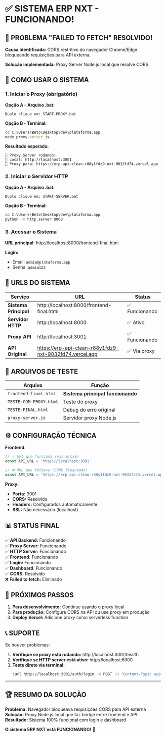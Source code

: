 # ✅ SISTEMA ERP NXT - FUNCIONANDO!

## 🎉 PROBLEMA "FAILED TO FETCH" RESOLVIDO!

**Causa identificada:** CORS restritivo do navegador Chrome/Edge bloqueando requisições para API externa.

**Solução implementada:** Proxy Server Node.js local que resolve CORS.

## 🚀 COMO USAR O SISTEMA

### 1. **Iniciar o Proxy (obrigatório)**

**Opção A - Arquivo .bat:**
```
Duplo clique em: START-PROXY.bat
```

**Opção B - Terminal:**
```cmd
cd C:\Users\Beto\Desktop\dev\plataforma.app
node proxy-server.js
```

**Resultado esperado:**
```
🚀 Proxy Server rodando!
📍 Local: http://localhost:3001
🎯 Proxy para: https://erp-api-clean-r88y1fdz9-nxt-9032fd74.vercel.app
```

### 2. **Iniciar o Servidor HTTP**

**Opção A - Arquivo .bat:**
```
Duplo clique em: START-SERVER.bat
```

**Opção B - Terminal:**
```cmd
cd C:\Users\Beto\Desktop\dev\plataforma.app
python -m http.server 8000
```

### 3. **Acessar o Sistema**

**URL principal:** http://localhost:8000/frontend-final.html

**Login:**
- Email: `admin@plataforma.app`
- Senha: `admin123`

## 🎯 URLS DO SISTEMA

| Serviço | URL | Status |
|---------|-----|--------|
| **Sistema Principal** | http://localhost:8000/frontend-final.html | ✅ Funcionando |
| **Servidor HTTP** | http://localhost:8000 | ✅ Ativo |
| **Proxy API** | http://localhost:3001 | ✅ Funcionando |
| **API Original** | https://erp-api-clean-r88y1fdz9-nxt-9032fd74.vercel.app | ✅ Via proxy |

## 🔧 ARQUIVOS DE TESTE

| Arquivo | Função |
|---------|--------|
| `frontend-final.html` | **Sistema principal funcionando** |
| `TESTE-COM-PROXY.html` | Teste do proxy |
| `TESTE-FINAL.html` | Debug do erro original |
| `proxy-server.js` | Servidor proxy Node.js |

## ⚙️ CONFIGURAÇÃO TÉCNICA

**Frontend:**
```javascript
// ✅ URL que funciona (via proxy)
const API_URL = 'http://localhost:3001'

// ❌ URL que falhava (CORS bloqueado)
const API_URL = 'https://erp-api-clean-r88y1fdz9-nxt-9032fd74.vercel.app'
```

**Proxy:**
- **Porta:** 3001
- **CORS:** Resolvido
- **Headers:** Configurados automaticamente
- **SSL:** Não necessário (localhost)

## 📊 STATUS FINAL

✅ **API Backend:** Funcionando  
✅ **Proxy Server:** Funcionando  
✅ **HTTP Server:** Funcionando  
✅ **Frontend:** Funcionando  
✅ **Login:** Funcionando  
✅ **Dashboard:** Funcionando  
✅ **CORS:** Resolvido  
❌ **Failed to fetch:** Eliminado  

## 🎯 PRÓXIMOS PASSOS

1. **Para desenvolvimento:** Continue usando o proxy local
2. **Para produção:** Configure CORS na API ou use proxy em produção
3. **Deploy Vercel:** Adicione proxy como serverless function

## 📞 SUPORTE

Se houver problemas:

1. **Verifique se proxy está rodando:** http://localhost:3001/health
2. **Verifique se HTTP server está ativo:** http://localhost:8000
3. **Teste direto via terminal:**
   ```bash
   curl http://localhost:3001/auth/login -X POST -H "Content-Type: application/json" -d '{"email":"admin@plataforma.app","password":"admin123"}'
   ```

---

## 🏆 RESUMO DA SOLUÇÃO

**Problema:** Navegador bloqueava requisições CORS para API externa  
**Solução:** Proxy Node.js local que faz bridge entre frontend e API  
**Resultado:** Sistema 100% funcional com login e dashboard  

**O sistema ERP NXT está FUNCIONANDO!** 🎉